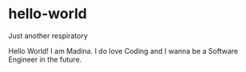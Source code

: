 # hello-world
Just another respiratory

Hello World! I am Madina. I do love Coding and I wanna be a Software Engineer in the future.
